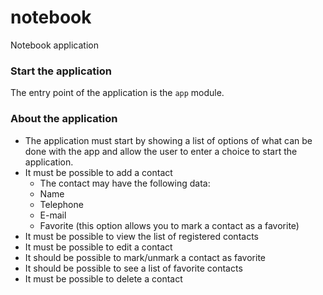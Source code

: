# notebook
Notebook application

### Start the application
The entry point of the application is the `app` module.

### About the application
- The application must start by showing a list of options of what can be done with the app and allow the user to enter a choice to start the application.
- It must be possible to add a contact
    - The contact may have the following data:
    - Name
    - Telephone
    - E-mail
    - Favorite (this option allows you to mark a contact as a favorite)
- It must be possible to view the list of registered contacts
- It must be possible to edit a contact
- It should be possible to mark/unmark a contact as favorite
- It should be possible to see a list of favorite contacts
- It must be possible to delete a contact

